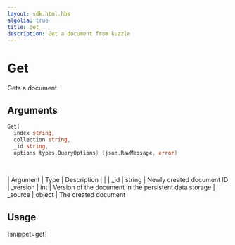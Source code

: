 ```yaml
---
layout: sdk.html.hbs
algolia: true
title: get
description: Get a document from kuzzle
---
```



# Get

Gets a document.

## Arguments

```go
Get(
  index string,
  collection string,
  _id string,
  options types.QueryOptions) (json.RawMessage, error)
```

<br/>

| Argument | Type | Description |
| | _id | string | Newly created document ID
| _version | int | Version of the document in the persistent data storage
| _source | object | The created document

## Usage

[snippet=get]

